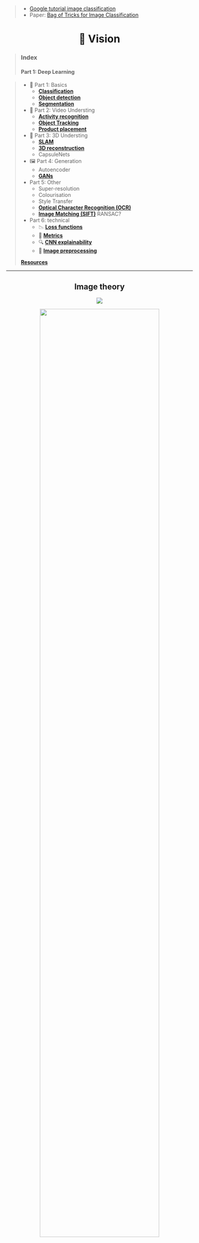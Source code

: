 > - [Google tutorial image classification](https://codelabs.developers.google.com/codelabs/keras-flowers-tpu/)
> - Paper: [Bag of Tricks for Image Classification](https://arxiv.org/pdf/1812.01187.pdf)

<h1 align="center">👀 Vision</h1>

> ### Index
>
> #### Part 1: Deep Learning

> - 🧱 Part 1: Basics
>   - [**Classification**](#classification)
>   - [**Object detection**](#object-detection)
>   - [**Segmentation**](#segmentation)
> - 🎥 Part 2: Video Understing 
>   - [**Activity recognition**](#activity-recognition)
>   - [**Object Tracking**](#object-tracking)
>   - [**Product placement**](#product-placement)
> - 🧭 Part 3: 3D Understing
>   - [**SLAM**](#slam)
>   - [**3D reconstruction**](#3d)
>   - CapsuleNets
> - 🖼 Part 4: Generation
>   - Autoencoder
>   - [**GANs**](#gans)
> - Part 5: Other
>   - Super-resolution
>   - Colourisation
>   - Style Transfer
>   - [**Optical Character Recognition (OCR)**](#ocr)
>   - [**Image Matching (SIFT)**](#image-matching-sift) RANSAC?
> - Part 6: technical
>   - 📉 [**Loss functions**](#-loss-functions)
>   - 📏 [**Metrics**](#metrics)
>   - 🔍 [**CNN explainability**](#cnn-explainability)
>   - 🔨 [**Image preprocessing**](#image-preprocessing)
>
> [**Resources**](#resources)

---
<h2 align="center">Image theory</h2>

<p align="center"><img src="img/theory-light-spectrum.jpg" /></p>
<p align="center"><img width="80%" src="img/theory-multispectral.png" /></p>



<h2 align="center">Data Augmentation</h2>
<p align="center"><img src="img/cutmix.png" /></p>



<h2 align="center">Deep Learning models</h2>

- [Convolutional Neural Network (CNN)](/posts/5-vision/cnn.md) For fixed size oredered data, like images
  - Variable input size: use **adaptative pooling**, final layers then:
    - Option 1: `AdaptiveAvgPool2d((1, 1))` -> `Linear(num_features, num_classes)` (less computation)
    - Option 2: `Conv2d(num_features, num_classes, 3, padding=1)` -> `AdaptiveAvgPool2d((1, 1))`
- To speed up jpeg image I/O from the disk one should not use PIL, skimage and even OpenCV but look for libjpeg-turbo or PyVips.

### Separable convolution
![](img/separable-convolution.gif)

# Sota CNNs

![](img/NoisyStudent.png)


|                        | Description                               | Paper                                        |
|:-----------------------|:------------------------------------------|----------------------------------------------|
| **Inception v3**       |                                           | [Dec 2015](https://arxiv.org/abs/1512.00567) |
| **Resnet**             |                                           | [Dec 2015](https://arxiv.org/abs/1512.03385) |
| **SqueezeNet**         |                                           | [Feb 2016](https://arxiv.org/abs/1602.07360) |
| **Densenet**           | Concatenate previous layers               | [Aug 2016](https://arxiv.org/abs/1608.06993) |
| **Xception**           | Depthwise Separable Convolutions          | [Oct 2016](https://arxiv.org/abs/1610.02357) |
| **ResNext**            |                                           | [Nov 2016](https://arxiv.org/abs/1611.05431) |
| **DPN**                | Dual Path Network                         | [Jul 2017](https://arxiv.org/abs/1707.01629) |
| **SENet**              | Squeeze and Excitation (channels weights) | [Sep 2017](https://arxiv.org/abs/1709.01507) |
| **EfficientNet**       | Rethinking Model Scaling                  | [May 2019](https://arxiv.org/abs/1905.11946) |
| **Noisy Student**      | Self-training                             | [Nov 2019](https://arxiv.org/abs/1911.04252) |




- **Small nets**: Useful for mobile phones.
  - **SqueezeNet** (2016): v1.0: `58.108`, v1.1: `58.250`. [*paper*](https://arxiv.org/abs/1602.07360).
  - **Mobilenet v1** (2017): `69.600`The standard convolution is decomposed into two. Accuracy similar to Resnet-18. [*paper*](https://arxiv.org/abs/1704.04861)
  - **Shufflenet** (2017): The most efficient net `67.400`. [*paper*](https://arxiv.org/abs/1707.01083).
  - **NASNet-A-Mobile** (2017): `74.080`. [*paper*](https://arxiv.org/abs/1707.07012)
  - **Mobilenet v2** (2018): `71.800`. [*paper*](https://arxiv.org/abs/1801.04381)
  - **SqueezeNext** (2018): `62.640`. Hardware-Aware Neural network design. [*paper*](https://arxiv.org/abs/1803.10615).
- **Common nets**:
  - **Inception v3** (2015): `77.294` [*paper*](https://arxiv.org/abs/1512.00567), [*blog*](https://towardsdatascience.com/a-simple-guide-to-the-versions-of-the-inception-network-7fc52b863202)
  - **Resnet** (2015): Every 2 convolutions (3x3->3x3) **sum** the original input. [*paper*](https://arxiv.org/abs/1512.03385) Wide ResNet?
    - **Resnet-18**: `70.142`
    - **Resnet-34**: `73.554`
    - **Resnet-50**: `76.002`. **SE-ResNet50**: `77.636`. **SE-ResNeXt50 (32x4d)**: `79.076`
    - **Resnet-101**: `77.438`. **SE-ResNet101**: `78.396`. **SE-ResNeXt101 (32x4d)**: `80.236`
    - **Resnet-152**: `78.428`. **SE-ResNet152**: `78.658`
  - **Densenet** (2016): Every 2 convolutions (3x3->1x1) **concatenate** the original input. [*paper*](https://arxiv.org/abs/1608.06993)
    - **DenseNet-121**: `74.646`
    - **DenseNet-169**: `76.026`
    - **DenseNet-201**: `77.152`
    - **DenseNet-161**: `77.560`
  - **Xception** (2016): `78.888` [*paper*](https://arxiv.org/abs/1610.02357)
  - **ResNext** (2016): [*paper*](https://arxiv.org/abs/1611.05431)
    - **ResNeXt101 (32x4d)**:	`78.188`
    - **ResNeXt101 (64x4d)**:	`78.956`
  - **Dual Path Network (DPN)**: [*paper*](https://arxiv.org/abs/1707.01629)
    - **DualPathNet98**: `79.224`
    - **DualPathNet92_5k**: `79.400`
    - **DualPathNet131**: `79.432`
    - **DualPathNet107_5k**: `79.746`
  - **SENet** (2017): Squeeze and Excitation network. Net is allowed to adaptively adjust the weighting of each feature map in the convolution block. [*paper*](https://arxiv.org/abs/1709.01507)
    - **SE-ResNet50**: `77.636`
    - **SE-ResNet101**: `78.396`
    - **SE-ResNet152**: `78.658`
    - **SE-ResNeXt50 (32x4d)**: `79.076` **USE THIS ONE FOR A MEDIUM NET**
    - **SE-ResNeXt101 (32x4d)**: `80.236` **USE THIS ONE FOR A BIG NET**
- **Giants nets**: Useful for competitions.
  - **Inception v4**: `80.062`, **Inception-ResNet**: `80.170` [*paper*](https://arxiv.org/abs/1602.07261)
  - **PolyNet**: `81.002`
  - **SENet-154**: `81.304`
  - **NASNet-A-Large**: `82.566` Crated with AutoML. [*paper*](https://arxiv.org/abs/1707.07012)
  - **PNASNet-5-Large**: `82.736`
  - **AmoebaNet**: `83.000` [*paper*](https://arxiv.org/abs/1802.01548)


# CNN explainability
[*link 1*](https://github.com/utkuozbulak/pytorch-cnn-visualizations), [*link 2*](https://ramprs.github.io/2017/01/21/Grad-CAM-Making-Off-the-Shelf-Deep-Models-Transparent-through-Visual-Explanations.html)
- **Features**: Average features on the channel axis. This shows all classes detected. `[512, 11, 11]-->[11, 11]`.
- **CAM**: Class Activation Map. Final features multiplied by a single class weights and then averaged. `[512, 11, 11]*[512]-->[11, 11]`. [*paper*](https://arxiv.org/abs/1512.04150).
- **Grad-CAM**: Final features multiplied by class gradients and the averaged. [*paper*](https://arxiv.org/abs/1610.02391).
- **SmoothGrad** [*paper*](https://arxiv.org/abs/1706.03825).
- Extra: [Distill: feature visualization](https://distill.pub/2017/feature-visualization/)
- Extra: [Distill: building blocks](https://distill.pub/2018/building-blocks/)

> ### Libraries
> - [Captum](https://www.captum.ai) by Pytorch
> - [Lucid](https://github.com/tensorflow/lucid) by Tensorflow


# Object detection
Get bounding boxes.

> ### Check [**detectron 2**](https://ai.facebook.com/blog/-detectron2-a-pytorch-based-modular-object-detection-library-).
> - [Digging into Detectron 2 (part 4)](https://medium.com/@hirotoschwert/digging-into-detectron-2-part-4-3d1436f91266)

- Region-based methods
  - **R-CNN**:        [*paper*](https://arxiv.org/abs/1311.2524)
  - **Fast R-CNN**:   [*paper*](https://arxiv.org/abs/1504.08083)
  - **Faster R-CNN**: [*paper*](https://arxiv.org/abs/1506.01497)
  - **Mask R-CNN**:   [*paper*](https://arxiv.org/abs/1703.06870)
- Single-shot methods
  - **YOLOv1**: [*paper*](https://arxiv.org/abs/1506.02640)
  - **SSD**:    [*paper*](https://arxiv.org/abs/1512.02325)
  - **YOLOv2**: [*paper*](https://arxiv.org/abs/1612.08242)
  - **YOLOv3**: [*paper*](https://pjreddie.com/media/files/papers/YOLOv3.pdf)
  - **Feature Pyramid Networks (FPN)** (2016) [*paper*](https://arxiv.org/abs/1612.03144), [*slides*](http://presentations.cocodataset.org/COCO17-Stuff-FAIR.pdf)
  - **RetinaNet**: (2017) Focal Loss for Dense Object Detection [*paper*](https://arxiv.org/abs/1708.02002)
  - **Path Aggregation Network** (2018) [*paper*](https://arxiv.org/abs/1803.01534)


# Segmentation

> - https://www.jeremyjordan.me/semantic-segmentation
> - https://www.jeremyjordan.me/evaluating-image-segmentation-models
> - Check [Res2Net](https://arxiv.org/abs/1904.01169)
> - Check [catalyst segmentation tutorial (Ranger opt, albumentations, ...)](https://colab.research.google.com/github/catalyst-team/catalyst/blob/master/examples/notebooks/segmentation-tutorial.ipynb#scrollTo=Zm7JsNrczOQG)
> - [this repo](https://github.com/qubvel/segmentation_models)

<p align="center"><img width="50%" src="img/segmentationInstance.png" /></p>

Get pixel-level classes. Note that the model backbone can be a resnet, densenet, inception...


| Name                                              | Description                           | Date     | Instances |
|:-------------------------------------------------:|---------------------------------------|:--------:|:---------:|
| [**FCN**      ]()                                 | Fully Convolutional Network           | 2014     |           |
| [**SegNet**   ](https://arxiv.org/abs/1511.00561) | Encoder-decorder                      | 2015     |           |
| [**Unet**     ](https://arxiv.org/abs/1505.04597) | Concatenate like a densenet           | 2015     |           |
| [**ENet**     ](https://arxiv.org/abs/1606.02147) | Real-time **video** segmentation      | 2016     |           |
| [**PSPNet**   ](https://arxiv.org/abs/1612.01105) | Pyramid Scene Parsing Net             | 2016     |           |
| [**FPN**      ](https://arxiv.org/abs/1612.03144) | Feature Pyramid Networks              | 2016     | Yes       |
| [**DeepLabv3**](https://arxiv.org/abs/1706.05587) | Increasing dilatation & field-of-view | 2017     |           |
| [**LinkNet**  ](https://arxiv.org/abs/1707.03718) | Adds like a resnet                    | 2017     |           |
| [**PANet**    ](https://arxiv.org/abs/1803.01534) | Path Aggregation Network              | 2018     | Yes       |
| [**PointRend**](https://arxiv.org/abs/1912.08193) | Image Segmentation as Rendering       | 2019     | ?         |


> **Feature Pyramid Networks (FPN): [slides](http://presentations.cocodataset.org/COCO17-Stuff-FAIR.pdf)**


### Depth segmentation
Learning the Depths of Moving People by Watching Frozen People (mannequin challenge) [paper](https://arxiv.org/abs/1904.11111)
<p align="center"><img src="img/segmentationDepth.jpg"/></p>

### Surface normal segmentation
<p align="center"><img width="60%" src="img/segmentationOthers.png" /></p>

- [paper](https://arxiv.org/abs/1411.4958) (2014)


# GANs

> #### Reference
> - Check this [kaggle competition](https://www.kaggle.com/c/generative-dog-images)
> - [Fast.ai decrappify & DeOldify](https://www.fast.ai/2019/05/03/decrappify)

### Applications:
- Image to image problems
  - Super Resolution
  - Black and white colorization
    - [Colorful Image Colorization](https://arxiv.org/abs/1603.08511) 2016
    - [DeOldify](https://github.com/jantic/DeOldify) 2018, SotA
  - Decrappification
  - Artistic style
  - Data augmentation:
-  New images
   - From latent vector
   - From noise image
  
### Training
0. Generate **labeled dataset**
   - Edit ground truth images to become the input images.
   - This step depend of the problem: input data could be crappified, black & white, noise, vector ...
1. Train the **GENERATOR** (most of the time)
   - Model: **UNET** with pretrained **ResNet** backbone + **self attention** + spectral normalization
   - Loss: Mean squared pixel error or L1 loss
   - Better Loss: Perceptual Loss (aka Feature Loss)
2. Save generated images.
3. Train the **DISCRIMINATOR** (aka Critic) with real vs generated images.
   -  Model: Pretrained **binary classifier** + spectral normalization
4. Train **BOTH** nets (ping-pong) with 2 losses (original and discriminator).
   - With a **NoGAN** approach, this step is very quick (a 5% of the total training time, more o less)
   - With a traditional progressively-sized GAN approach, this step is very slow.
   - If train so much this step, you start seeing artifacts and glitches introduced in renderings.

### Tricks
- **Self-Attention** GAN ([SAGAN](https://arxiv.org/abs/1805.08318)): For spatial coherence between regions of the generated image
- Spectral normalization
- Video
  - pix2pixHD
  - COVST: Naively add temporal consistency.
  - [Video-to-Video Synthesis](https://tcwang0509.github.io/vid2vid/)
  
#### GANs (order chronologically)

| Paper                                            | Name                        | Date     | Creator     |
|:------------------------------------------------:|-----------------------------|:--------:|:-----------:|
| [**GAN**     ](https://arxiv.org/abs/1406.2661)  | Generative Adversarial Net  | Jun 2014 | Goodfellow  |
| [**CGAN**    ](https://arxiv.org/abs/1411.1784)  | Conditional GAN             | Nov 2014 | Montreal U. |
| [**DCGAN**   ](https://arxiv.org/abs/1511.06434) | Deep Convolutional GAN      | Nov 2015 | Facebook    |
| [**GAN v2**  ](https://arxiv.org/abs/1606.03498) | Improved GAN                | Jun 2016 | Goodfellow  |
| [**InfoGAN** ](https://arxiv.org/abs/1606.03657) |                             | Jun 2016 | OpenAI      |
| [**CoGAN**   ](https://arxiv.org/abs/1606.07536) | Coupled GAN                 | Jun 2016 | Mitsubishi  |
| [**Pix2Pix** ](https://arxiv.org/abs/1611.07004) | Image to Image              | Nov 2016 | Berkeley    |
| [**StackGAN**](https://arxiv.org/abs/1612.03242) | Text to Image               | Dec 2016 | Baidu       |
| [**WGAN**    ](https://arxiv.org/abs/1701.07875) | Wasserstein GAN             | Jan 2017 | Facebook    |
| [**CycleGAN**](https://arxiv.org/abs/1703.10593) | Cycle GAN                   | Mar 2017 | Berkeley    |
| [**ProGAN**  ](https://arxiv.org/abs/1710.10196) | Progressive growing of GAN  | Oct 2017 | NVIDIA      |
| [**SAGAN**   ](https://arxiv.org/abs/1805.08318) | Self-Attention GAN          | May 2018 | Goodfellow  |
| [**BigGAN**  ](https://arxiv.org/abs/1809.11096) | Large Scale GAN Training    | Sep 2018 | Google      |
| [**StyleGAN**](https://arxiv.org/abs/1812.04948) | Style-based GAN             | Dec 2018 | NVIDIA      |


> 2014 (GAN) → 2015 (DCGAN) → 2016 (CoGAN) → 2017 (ProGAN) → 2018 (StyleGAN)
> ![](img/gan-progress.jpg)

#### GANS (order by type)
- Better error function
  - LSGAN https://arxiv.org/abs/1611.04076
  - RaGAN https://arxiv.org/abs/1807.00734
  - GAN v2 (Feature Matching) https://arxiv.org/abs/1606.03498
- **CGAN**: Only one particular class generation (instead of blurry multiclass).
- **InfoGAN**: Disentaged representation (Dec. 2016, OpenAI)
  - **CycleGAN**: Domain adaptation (Oct. 2017, Berkeley)
  - **SAGAN**: Self-Attention GAN (May. 2018, Google)
  - **Relativistic GAN**: Rethinking adversary (Jul. 2018, LD Isntitute)
  - **Progressive GAN**: One step at a time (Oct 2017, NVIDIA)
- **DCGAN**: Deep Convolutional GAN (Nov. 2016, Facebook)
  - **BigGAN**: SotA for image synthesis. Same GAN techiques, but larger. Increase model capacity & batch size.
  - **BEGAN**: Balancing Generator (May. 2017, Google)
  - **WGAN**: Wasserstein GAN. Learning distribution (Dec. 2017, Facebook)
- **VAEGAN**: Improving VAE by GANs (Feb. 2016, TU Denmark)
- **SeqGAN**: Sequence learning with GANs (May 2017, Shangai Univ.)

# Product placement

#### Technology
- **Background-foreground segmentation** so images simply slide behind objects in the front zone.
- **Optical flow analysis** helps determine the overall movement of virtual ads.
- **Planar tracking** helps smooth positioning.
- **Image color adjustment** is optimized according to the environment.

#### Papers
- CASE dataset[paper](https://arxiv.org/abs/1903.08943)
- ALOS dataset[paper](https://arxiv.org/abs/1904.07776)
- Identifying Candidate Spaces with CASE ds [paper](https://arxiv.org/abs/1910.03227)

#### Companies
- [Mirriad](https://www.mirriad.com)
- [Swappear](http://www.swappear.com)

# 📉 Loss functions

- **Segmentation**: Usually Loss = **IoU** + **Dice** + 0.8***BCE**
  - **Pixel-wise cross entropy**: each pixel individually, comparing the class predictions (depth-wise pixel vector)
  - **IoU** (F0): `(Pred ∩ GT)/(Pred ∪ GT)` = `TP / TP + FP * FN`
  - **Dice** (F1): `2 * (Pred ∩ GT)/(Pred + GT)` = `2·TP / 2·TP + FP * FN`
    - Range from `0` (worst) to `1` (best)
    - In order to formulate a loss function which can be minimized, we'll simply use `1 − Dice`
- **Generation**
   - **Pixel MSE**: Flat the 2D images and compare them with regular MSE.
   - **Discriminator/Critic** The loss function is a binary classification pretrained resnet (real/fake).
   - **Feature losses** or perpetual losses.


# Image preprocessing
    
### Normalization
1. **Mean subtraction**: Center the data to zero. `x = x - x.mean()` fights vanishing and exploding gradients
2. **Standardize**: Put the data on the same scale. `x = x / x.std()` improves convergence speed and accuracy
<p align="center"><img width="70%" src="img/normalization.jpg" /></p>

### PCA and Whitening
1. **Mean subtraction**: Center the data in zero. `x = x - x.mean()`
2. **Decorrelation** or **PCA**: Rotate the data until there is no correlation anymore.
3. **Whitening**: Put the data on the same scale. `whitened = decorrelated / np.sqrt(eigVals + 1e-5)`
<p align="center"><img width="70%" src="img/pca-whit.jpg" /></p>

> #### ZCA Whitening with Zero component analysis (ZCA) is a very similar process.

### Subtract Local Mean
<p align="center"><img width="50%" src="img/sub_local_mean.png" /></p>

### CLAHE: Contrast Limited Adaptive Histogram Equalization
<p align="center"><img src="img/clahe.jpg" /></p>


### Dicom
> - [Some DICOM gotchas to be aware of (fastai)](https://www.kaggle.com/jhoward/some-dicom-gotchas-to-be-aware-of-fastai)
> - [DON'T see like a radiologist! (fastai)](https://www.kaggle.com/jhoward/don-t-see-like-a-radiologist-fastai)






---
<h3 align="center">Part 2:  Traditional vision</h3>


# Image Matching (SIFT)
[Check this article](https://www.analyticsvidhya.com/blog/2019/10/detailed-guide-powerful-sift-technique-image-matching-python)



# Resources

- A year in computer vision
  - [Part 1](https://towardsdatascience.com/a-year-in-computer-vision-part-1-of-4-eaeb040b6f46)
  - [Part 2](https://towardsdatascience.com/a-year-in-computer-vision-part-2-of-4-893e18e12be0)
  - [Part 3](https://towardsdatascience.com/a-year-in-computer-vision-part-3-of-4-861216d71607)
  - [Part 4](https://towardsdatascience.com/a-year-in-computer-vision-part-4-of-4-515c61d41a00)
- Others
  - Inceptionism
  - Capsule net
- [pyimagesearch: Start here](https://www.pyimagesearch.com/start-here)
- GANs
  - [10 types of GANs](https://amp.reddit.com/r/MachineLearning/comments/8z97mx/r_math_insights_from_10_gan_papers_infogans)
  - [floydhub: GANs, the Story So Far](https://blog.floydhub.com/gans-story-so-far)
  - [infoGAN](http://www.depthfirstlearning.com/2018/InfoGAN)
- [Pretrained models in pytorch](https://github.com/Cadene/pretrained-models.pytorch)
- [Ranking](https://openreview.net/pdf?id=Hyzq4ZKa97),
- [comparison paper](https://arxiv.org/pdf/1810.00736.pdf)
- [Little tricks paper](https://arxiv.org/abs/1812.01187)
- [GPipe](https://arxiv.org/pdf/1811.06965v4.pdf)
